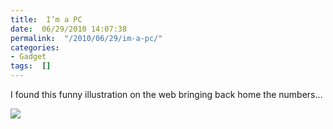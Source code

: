 ```yaml
---
title:  I’m a PC
date:  06/29/2010 14:07:38
permalink:  "/2010/06/29/im-a-pc/"
categories:
- Gadget
tags:  []
---
```

<p>I found this funny illustration on the web bringing back home the numbers…</p>  <p><img src="http://www.istartedsomething.com/uploads/macvspc.png" /></p>